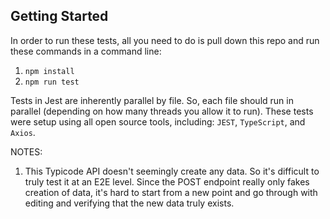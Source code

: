 ## Getting Started ##
In order to run these tests, all you need to do is pull down this repo and run these commands in a command line:
1. `npm install`
2. `npm run test`

Tests in Jest are inherently parallel by file. So, each file should run in parallel (depending on how many threads you allow it to run). These tests were setup using all open source tools, including: `JEST`, `TypeScript`, and `Axios`.

NOTES: 
1. This Typicode API doesn't seemingly create any data. So it's difficult to truly test it at an E2E level. Since the POST endpoint really only fakes creation of data, it's hard to start from a new point and go through with editing and verifying that the new data truly exists.

